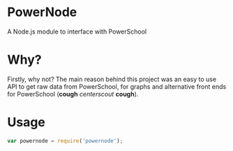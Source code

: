 PowerNode
=========

A Node.js module to interface with PowerSchool

Why?
====

Firstly, why not? The main reason behind this project was an easy to use API to get raw data from PowerSchool, for graphs and alternative front ends for PowerSchool (**cough** *centerscout* **cough**).

Usage
=====

```javascript
var powernode = require('powernode');
```
